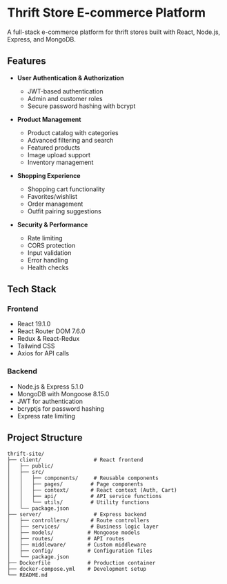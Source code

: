 # Thrift Store E-commerce Platform

A full-stack e-commerce platform for thrift stores built with React, Node.js, Express, and MongoDB.

## Features

- **User Authentication & Authorization**
  - JWT-based authentication
  - Admin and customer roles
  - Secure password hashing with bcrypt

- **Product Management**
  - Product catalog with categories
  - Advanced filtering and search
  - Featured products
  - Image upload support
  - Inventory management

- **Shopping Experience**
  - Shopping cart functionality
  - Favorites/wishlist
  - Order management
  - Outfit pairing suggestions

- **Security & Performance**
  - Rate limiting
  - CORS protection
  - Input validation
  - Error handling
  - Health checks

## Tech Stack

### Frontend
- React 19.1.0
- React Router DOM 7.6.0
- Redux & React-Redux
- Tailwind CSS
- Axios for API calls

### Backend
- Node.js & Express 5.1.0
- MongoDB with Mongoose 8.15.0
- JWT for authentication
- bcryptjs for password hashing
- Express rate limiting

## Project Structure

```
thrift-site/
├── client/                 # React frontend
│   ├── public/
│   ├── src/
│   │   ├── components/     # Reusable components
│   │   ├── pages/         # Page components
│   │   ├── context/       # React context (Auth, Cart)
│   │   ├── api/           # API service functions
│   │   └── utils/         # Utility functions
│   └── package.json
├── server/                 # Express backend
│   ├── controllers/       # Route controllers
│   ├── services/          # Business logic layer
│   ├── models/           # Mongoose models
│   ├── routes/           # API routes
│   ├── middleware/       # Custom middleware
│   ├── config/           # Configuration files
│   └── package.json
├── Dockerfile            # Production container
├── docker-compose.yml    # Development setup
└── README.md